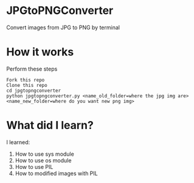 # JPGtoPNGConverter
Convert images from JPG to PNG by terminal

# How it works
Perform these steps
```
Fork this repo
Clone this repo
cd jpgtopngconverter
python jpgtopngconverter.py <name_old_folder=where the jpg img are> <name_new_folder=where do you want new png img>
```
# What did I learn?
I learned:
1. How to use sys module
2. How to use os module
3. How to use PIL
4. How to modified images with PIL
